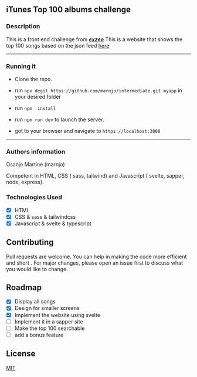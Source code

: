 ## iTunes Top 100 albums challenge

### Description

This is a front end challenge from ***[exzeo](https://github.com/exzeo/FrontEndChallenge)***
This is a website that shows the top 100 songs based on the json feed [here](https://itunes.apple.com/us/rss/topalbums/limit=100/json)

--- 

### Running it
- Clone the repo.

- run `npx degit https://github.com/marnjo/intermediate.git myapp` in your desired folder

- run  `npm  install`

- run `npm run dev` to launch the server.

- got to your browser and navigate to `https://localhost:3000`


---
### Authors information

 Osanjo Martine (marnjo)

 Competent in HTML, CSS ( sass, tailwind) and Javascript ( svelte, sapper, node, express).


### Technologies Used
- [x] HTML
- [x] CSS & sass & tailwindcss
- [x] Javascript & svelte & typescript

## Contributing
Pull requests are welcome. You can help in making the code more efficient and short . For major changes, please open an issue first to discuss what you would like to change.

## Roadmap
- [x] Display all songs
- [x] Design for smaller screens
- [x] Implement the website using svelte
- [ ] Implement it in a sapper site
- [ ] Make the top 100 searchable
- [ ] add a bonus feature

## License
[MIT](https://choosealicense.com/licenses/mit/)
